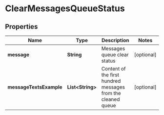 

# ClearMessagesQueueStatus

## Properties

Name | Type | Description | Notes
------------ | ------------- | ------------- | -------------
**message** | **String** | Messages queue clear status |  [optional]
**messageTextsExample** | **List&lt;String&gt;** | Content of the first hundred messages from the cleaned queue |  [optional]



